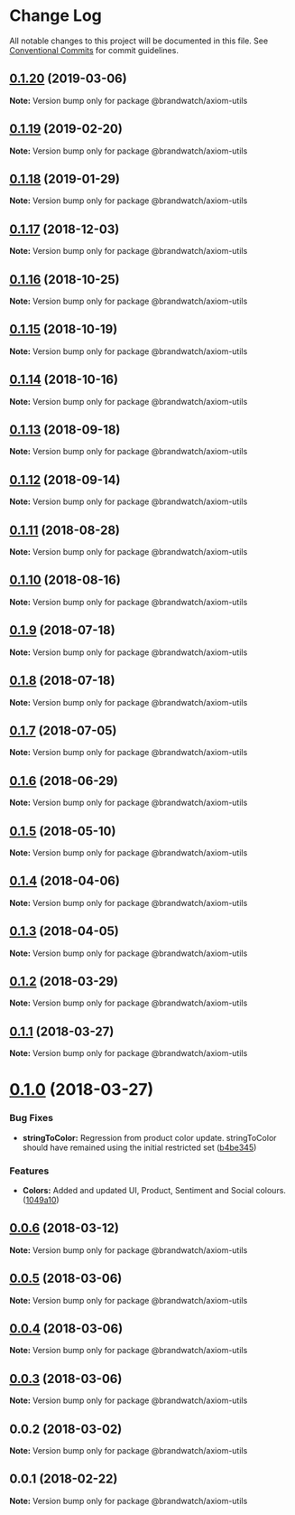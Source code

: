 # Change Log

All notable changes to this project will be documented in this file.
See [Conventional Commits](https://conventionalcommits.org) for commit guidelines.

## [0.1.20](https://github.com/Binarytales/axiom-react/compare/@brandwatch/axiom-utils@0.1.19...@brandwatch/axiom-utils@0.1.20) (2019-03-06)

**Note:** Version bump only for package @brandwatch/axiom-utils





## [0.1.19](https://github.com/tomru/axiom/compare/@brandwatch/axiom-utils@0.1.18...@brandwatch/axiom-utils@0.1.19) (2019-02-20)

**Note:** Version bump only for package @brandwatch/axiom-utils





## [0.1.18](https://github.com/tomru/axiom/compare/@brandwatch/axiom-utils@0.1.17...@brandwatch/axiom-utils@0.1.18) (2019-01-29)

**Note:** Version bump only for package @brandwatch/axiom-utils





## [0.1.17](https://github.com/larister/axiom/compare/@brandwatch/axiom-utils@0.1.16...@brandwatch/axiom-utils@0.1.17) (2018-12-03)

**Note:** Version bump only for package @brandwatch/axiom-utils





<a name="0.1.16"></a>
## [0.1.16](https://github.com/tomru/axiom/compare/@brandwatch/axiom-utils@0.1.15...@brandwatch/axiom-utils@0.1.16) (2018-10-25)




**Note:** Version bump only for package @brandwatch/axiom-utils

<a name="0.1.15"></a>
## [0.1.15](https://github.com/Binarytales/axiom/compare/@brandwatch/axiom-utils@0.1.14...@brandwatch/axiom-utils@0.1.15) (2018-10-19)




**Note:** Version bump only for package @brandwatch/axiom-utils

<a name="0.1.14"></a>
## [0.1.14](https://github.com/tomru/axiom/compare/@brandwatch/axiom-utils@0.1.13...@brandwatch/axiom-utils@0.1.14) (2018-10-16)




**Note:** Version bump only for package @brandwatch/axiom-utils

<a name="0.1.13"></a>
## [0.1.13](https://github.com/HHogg/axiom/compare/@brandwatch/axiom-utils@0.1.12...@brandwatch/axiom-utils@0.1.13) (2018-09-18)




**Note:** Version bump only for package @brandwatch/axiom-utils

<a name="0.1.12"></a>
## [0.1.12](https://github.com/lpoulter/axiom/compare/@brandwatch/axiom-utils@0.1.10...@brandwatch/axiom-utils@0.1.12) (2018-09-14)




**Note:** Version bump only for package @brandwatch/axiom-utils

<a name="0.1.11"></a>
## [0.1.11](https://github.com/tomru/axiom/compare/@brandwatch/axiom-utils@0.1.10...@brandwatch/axiom-utils@0.1.11) (2018-08-28)




**Note:** Version bump only for package @brandwatch/axiom-utils

<a name="0.1.10"></a>
## [0.1.10](https://github.com/HHogg/axiom/compare/@brandwatch/axiom-utils@0.1.9...@brandwatch/axiom-utils@0.1.10) (2018-08-16)




**Note:** Version bump only for package @brandwatch/axiom-utils

<a name="0.1.9"></a>
## [0.1.9](https://github.com/pmsorhaindo/axiom/compare/@brandwatch/axiom-utils@0.1.7...@brandwatch/axiom-utils@0.1.9) (2018-07-18)




**Note:** Version bump only for package @brandwatch/axiom-utils

<a name="0.1.8"></a>
## [0.1.8](https://github.com/pmsorhaindo/axiom/compare/@brandwatch/axiom-utils@0.1.7...@brandwatch/axiom-utils@0.1.8) (2018-07-18)




**Note:** Version bump only for package @brandwatch/axiom-utils

<a name="0.1.7"></a>
## [0.1.7](https://github.com/BrandwatchLtd/axiom/compare/@brandwatch/axiom-utils@0.1.6...@brandwatch/axiom-utils@0.1.7) (2018-07-05)




**Note:** Version bump only for package @brandwatch/axiom-utils

<a name="0.1.6"></a>
## [0.1.6](https://github.com/lpoulter/axiom/compare/@brandwatch/axiom-utils@0.1.5...@brandwatch/axiom-utils@0.1.6) (2018-06-29)




**Note:** Version bump only for package @brandwatch/axiom-utils

<a name="0.1.5"></a>
## [0.1.5](https://github.com/HHogg/axiom/compare/@brandwatch/axiom-utils@0.1.4...@brandwatch/axiom-utils@0.1.5) (2018-05-10)




**Note:** Version bump only for package @brandwatch/axiom-utils

<a name="0.1.4"></a>
## [0.1.4](https://github.com/HHogg/axiom/compare/@brandwatch/axiom-utils@0.1.3...@brandwatch/axiom-utils@0.1.4) (2018-04-06)




**Note:** Version bump only for package @brandwatch/axiom-utils

<a name="0.1.3"></a>
## [0.1.3](https://github.com/HHogg/axiom/compare/@brandwatch/axiom-utils@0.1.2...@brandwatch/axiom-utils@0.1.3) (2018-04-05)




**Note:** Version bump only for package @brandwatch/axiom-utils

<a name="0.1.2"></a>
## [0.1.2](https://github.com/HHogg/axiom/compare/@brandwatch/axiom-utils@0.1.1...@brandwatch/axiom-utils@0.1.2) (2018-03-29)




**Note:** Version bump only for package @brandwatch/axiom-utils

<a name="0.1.1"></a>
## [0.1.1](https://github.com/HHogg/axiom/compare/@brandwatch/axiom-utils@0.1.0...@brandwatch/axiom-utils@0.1.1) (2018-03-27)




**Note:** Version bump only for package @brandwatch/axiom-utils

<a name="0.1.0"></a>
# [0.1.0](https://github.com/HHogg/axiom/compare/@brandwatch/axiom-utils@0.0.6...@brandwatch/axiom-utils@0.1.0) (2018-03-27)


### Bug Fixes

* **stringToColor:** Regression from product color update. stringToColor should have remained using the initial restricted set ([b4be345](https://github.com/HHogg/axiom/commit/b4be345))


### Features

* **Colors:** Added and updated UI, Product, Sentiment and Social colours. ([1049a10](https://github.com/HHogg/axiom/commit/1049a10))




<a name="0.0.6"></a>
## [0.0.6](https://github.com/HHogg/axiom/compare/@brandwatch/axiom-utils@0.0.5...@brandwatch/axiom-utils@0.0.6) (2018-03-12)




**Note:** Version bump only for package @brandwatch/axiom-utils

<a name="0.0.5"></a>
## [0.0.5](https://github.com/HHogg/axiom/compare/@brandwatch/axiom-utils@0.0.4...@brandwatch/axiom-utils@0.0.5) (2018-03-06)




**Note:** Version bump only for package @brandwatch/axiom-utils

<a name="0.0.4"></a>
## [0.0.4](https://github.com/HHogg/axiom/compare/@brandwatch/axiom-utils@0.0.3...@brandwatch/axiom-utils@0.0.4) (2018-03-06)




**Note:** Version bump only for package @brandwatch/axiom-utils

<a name="0.0.3"></a>
## [0.0.3](https://github.com/HHogg/axiom/compare/@brandwatch/axiom-utils@0.0.2...@brandwatch/axiom-utils@0.0.3) (2018-03-06)




**Note:** Version bump only for package @brandwatch/axiom-utils

<a name="0.0.2"></a>
## 0.0.2 (2018-03-02)




**Note:** Version bump only for package @brandwatch/axiom-utils

<a name="0.0.1"></a>
## 0.0.1 (2018-02-22)




**Note:** Version bump only for package @brandwatch/axiom-utils
